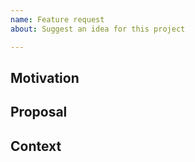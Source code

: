 ```yaml
---
name: Feature request
about: Suggest an idea for this project

---
```


<!--
Welcome! Thanks for taking time to create a feature request. This template will
guide you through providing information necessary to specify the feature.
-->

## Motivation

<!--Is your feature request related to a problem or completely new functionality? Please describe.-->
<!--E.g., I'm always frustrated when I need to [...], I would like to do [...] from the project page.-->

## Proposal

<!--If you have thought about a solution, please describe it.-->


## Context

<!--
If you have any other information you wish to add, including screenshots
or mockups, feel free to do so.
-->
